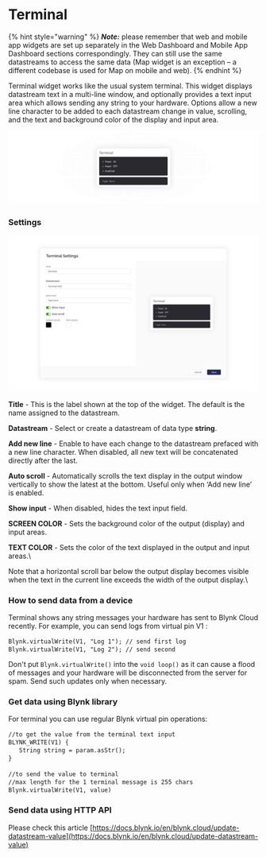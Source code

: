 # Terminal

{% hint style="warning" %}
_**Note:**_ please remember that web and mobile app widgets are set up separately in the Web Dashboard and Mobile App Dashboard sections correspondingly. They can still use the same datastreams to access the same data (Map widget is an exception – a different codebase is used for Map on mobile and web).
{% endhint %}

Terminal widget works like the usual system terminal. This widget displays datastream text in a multi-line window, and optionally provides a text input area which allows sending any string to your hardware. Options allow a new line character to be added to each datastream change in value, scrolling, and the text and background color of the display and input area.

![](../../.gitbook/assets/terminal-widget-newsletter.png)

### Settings

![](<../../.gitbook/assets/terminal-widget-settings-documentation (1).png>)

**Title** - This is the label shown at the top of the widget. The default is the name assigned to the datastream.

**Datastream** - Select or create a datastream of data type **string**.

**Add new line** - Enable to have each change to the datastream prefaced with a new line character. When disabled, all new text will be concatenated directly after the last.

**Auto scroll** - Automatically scrolls the text display in the output window vertically to show the latest at the bottom. Useful only when ‘Add new line’ is enabled.

**Show input** - When disabled, hides the text input field.

**SCREEN COLOR** - Sets the background color of the output (display) and input areas.

**TEXT COLOR** - Sets the color of the text displayed in the output and input areas.\


Note that a horizontal scroll bar below the output display becomes visible when the text in the current line exceeds the width of the output display.\


### How to send data from a device

Terminal shows any string messages your hardware has sent to Blynk Cloud recently. For example, you can send logs from virtual pin V1 :

```
Blynk.virtualWrite(V1, "Log 1"); // send first log
Blynk.virtualWrite(V1, "Log 2"); // send second
```

Don't put `Blynk.virtualWrite()` into the `void loop()` as it can cause a flood of messages and your hardware will be disconnected from the server for spam. Send such updates only when necessary.

### Get data using Blynk library

For terminal you can use regular Blynk virtual pin operations:

```
//to get the value from the terminal text input
BLYNK_WRITE(V1) {
   String string = param.asStr();
}

//to send the value to terminal
//max length for the 1 terminal message is 255 chars
Blynk.virtualWrite(V1, value)
```

### Send data using HTTP API

Please check this article [https://docs.blynk.io/en/blynk.cloud/update-datastream-value](https://docs.blynk.io/en/blynk.cloud/update-datastream-value)
